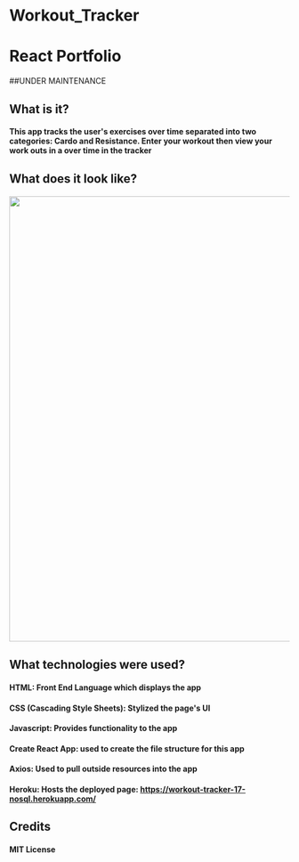 # Workout_Tracker

# React Portfolio

##UNDER MAINTENANCE

## What is it?
#### This app tracks the user's exercises over time separated into two categories: Cardo and Resistance. Enter your workout then view your work outs in a over time in the tracker

##  What does it look like?
#### <img src= "/reactss.JPG" width="800">

## What technologies were used?
#### HTML: Front End Language which displays the app
#### CSS (Cascading Style Sheets): Stylized the page's UI
#### Javascript: Provides functionality to the app
#### Create React App: used to create the file structure for this app
#### Axios: Used to pull outside resources into the app
#### Heroku: Hosts the deployed page: https://workout-tracker-17-nosql.herokuapp.com/

## Credits
#### MIT License
